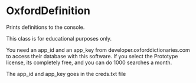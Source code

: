 # OxfordDefinition
Prints definitions to the console.

This class is for educational purposes only.

You need an app_id and an app_key from developer.oxforddictionaries.com
to access their database with this software. If you select the Prototype
license, its completely free, and you can do 1000 searches a month.

The app_id and app_key goes in the creds.txt file

